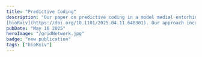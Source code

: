 ```yaml
---
title: "Predictive Coding"
description: "Our paper on predictive coding in a model medial entorhinal cortex network is on 
[bioRxiv](https://doi.org/10.1101/2025.04.11.648301). Our approach incorporates detailed neuronal properties that allows us to uncover new links between biophysics and predictive spatial coding."
pubDate: "May 16 2025"
heroImage: "/gridNetwork.jpg"
badge: "new publication"
tags: ["bioRxiv"]
---
```

